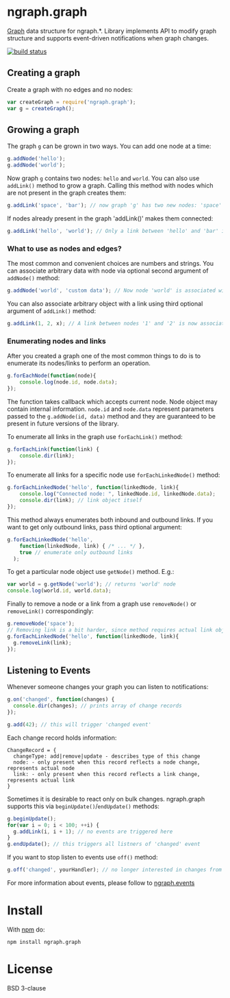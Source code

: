 ngraph.graph
============

[Graph](http://en.wikipedia.org/wiki/Graph_\(mathematics\)) data structure for ngraph.\*. Library implements API to modify graph structure and supports event-driven notifications when graph changes.

[![build status](https://secure.travis-ci.org/anvaka/ngraph.graph.png)](http://travis-ci.org/anvaka/ngraph.graph)

## Creating a graph
Create a graph with no edges and no nodes:

``` js
var createGraph = require('ngraph.graph');
var g = createGraph();
```

## Growing a graph
The graph `g` can be grown in two ways. You can add one node at a time:

``` js
g.addNode('hello'); 
g.addNode('world'); 
```

Now graph `g` contains two nodes: `hello` and `world`. You can also use `addLink()` method to grow a graph. Calling this method with nodes which are not present in the graph creates them:

``` js
g.addLink('space', 'bar'); // now graph 'g' has two new nodes: 'space' and 'bar'
```

If nodes already present in the graph 'addLink()' makes them connected:

``` js
g.addLink('hello', 'world'); // Only a link between 'hello' and 'bar' is created. No new nodes.
```

### What to use as nodes and edges?
The most common and convenient choices are numbers and strings. You can associate arbitrary data with node via optional second argument of `addNode()` method:

``` js
g.addNode('world', 'custom data'); // Now node 'world' is associated with a string object 'custom data'
```

You can also associate arbitrary object with a link using third optional argument of `addLink()` method:

``` js
g.addLink(1, 2, x); // A link between nodes '1' and '2' is now associated with object 'x'
```

### Enumerating nodes and links
After you created a graph one of the most common things to do is to enumerate its nodes/links to perform an operation.

``` js
g.forEachNode(function(node){
    console.log(node.id, node.data);
});
```

The function takes callback which accepts current node. Node object may contain internal information. `node.id` and `node.data` represent parameters passed to the `g.addNode(id, data)` method and they are guaranteed to be present in future versions of the library.

To enumerate all links in the graph use `forEachLink()` method:

``` js
g.forEachLink(function(link) {
    console.dir(link);
});
```

To enumerate all links for a specific node use `forEachLinkedNode()` method:
``` js
g.forEachLinkedNode('hello', function(linkedNode, link){
    console.log("Connected node: ", linkedNode.id, linkedNode.data); 
    console.dir(link); // link object itself
});
```

This method always enumerates both inbound and outbound links. If you want to get only outbound links, pass third optional argument:
``` js
g.forEachLinkedNode('hello',
    function(linkedNode, link) { /* ... */ },
    true // enumerate only outbound links
  );
```

To get a particular node object use `getNode()` method. E.g.:

``` js
var world = g.getNode('world'); // returns 'world' node
console.log(world.id, world.data);
```

Finally to remove a node or a link from a graph use `removeNode()` or `removeLink()` correspondingly:

``` js
g.removeNode('space');
// Removing link is a bit harder, since method requires actual link object:
g.forEachLinkedNode('hello', function(linkedNode, link){
  g.removeLink(link); 
});
```

## Listening to Events
Whenever someone changes your graph you can listen to notifications:

``` js
g.on('changed', function(changes) {
  console.dir(changes); // prints array of change records
});

g.add(42); // this will trigger 'changed event'
```

Each change record holds information:

```
ChangeRecord = {
  changeType: add|remove|update - describes type of this change
  node: - only present when this record reflects a node change, represents actual node
  link: - only present when this record reflects a link change, represents actual link
}
```

Sometimes it is desirable to react only on bulk changes. ngraph.graph supports this via `beginUpdate()`/`endUpdate()` methods:

``` js
g.beginUpdate();
for(var i = 0; i < 100; ++i) {
  g.addLink(i, i + 1); // no events are triggered here
}
g.endUpdate(); // this triggers all listners of 'changed' event
```

If you want to stop listen to events use `off()` method:
``` js
g.off('changed', yourHandler); // no longer interested in changes from graph
```

For more information about events, please follow to [ngraph.events](https://github.com/anvaka/ngraph.events)

Install
=======

With [npm](http://npmjs.org) do:

```
npm install ngraph.graph
```

License
=======
BSD 3-clause
